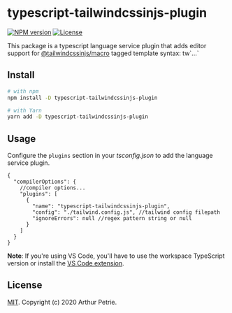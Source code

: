 # typescript-tailwindcssinjs-plugin

[![NPM version](https://badgen.net/npm/v/typescript-tailwindcssinjs-plugin)](https://www.npmjs.com/package/typescript-tailwindcssinjs-plugin)
[![License](https://badgen.net/npm/license/typescript-tailwindcssinjs-plugin)](https://www.npmjs.com/package/typescript-tailwindcssinjs-plugin)

This package is a typescript language service plugin that adds editor support for [@tailwindcssinjs/macro](https://github.com/Arthie/tailwindcssinjs/tree/master/packages/macro) tagged template syntax: tw\`...\`

## Install

```bash
# with npm
npm install -D typescript-tailwindcssinjs-plugin

# with Yarn
yarn add -D typescript-tailwindcssinjs-plugin
```

## Usage

Configure the `plugins` section in your _tsconfig.json_ to add the language service plugin.

```jsonc
{
  "compilerOptions": {
    //compiler options...
    "plugins": [
      {
        "name": "typescript-tailwindcssinjs-plugin",
        "config": "./tailwind.config.js", //tailwind config filepath
        "ignoreErrors": null //regex pattern string or null
      }
    ]
  }
}
```

**Note**: If you're using VS Code, you'll have to use the workspace TypeScript version or install the [VS Code extension](https://github.com/Arthie/vscode-tailwindcssinjs).

## License

[MIT](LICENSE). Copyright (c) 2020 Arthur Petrie.
